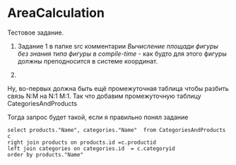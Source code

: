# AreaCalculation

Тестовое задание.

1. Задание 1 в папке src
комментарии 
_Вычисление площади фигуры без знания типа фигуры в compile-time_ - как будто для этого фигуры должны преподносится в системе координат. 

2.
Ну, во-первых должна быть ещё промежуточная таблица чтобы разбить связь N:M на N:1 M:1.
Так что добавим промежуточную таблицу CategoriesAndProducts

Тогда запрос будет такой, если я правильно понял задание 

```
select products."Name", categories."Name"  from CategoriesAndProducts c 
right join products on products.id =c.productid
left join categories on categories.id  = c.categoryid 
order by products."Name"
```
